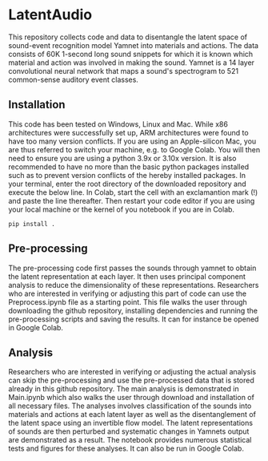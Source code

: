 # LatentAudio
This repository collects code and data to disentangle the latent space of sound-event recognition model Yamnet into materials and actions. The data consists of 60K 1-second long sound snippets for which it is known which material and action was involved in making the sound. Yamnet is a 14 layer convolutional neural network that maps a sound's spectrogram to 521 common-sense auditory event classes. 

## Installation
This code has been tested on Windows, Linux and Mac. While x86 architectures were successfully set up, ARM architectures were found to have too many version conflicts. If you are using an Apple-silicon Mac, you are thus referred to switch your machine, e.g. to Google Colab. You will then need to ensure you are using a python 3.9x or 3.10x version. It is also recommended to have no more than the basic python packages installed such as to prevent version conflicts of the hereby installed packages. In your terminal, enter the root directory of the downloaded repository and execute the below line. In Colab, start the cell with an exclamantion mark (!) and paste the line thereafter. Then restart your code editor if you are using your local machine or the kernel of you notebook if you are in Colab.
```
pip install .
```

## Pre-processing
The pre-processing code first passes the sounds through yamnet to obtain the latent representation at each layer. It then uses principal component analysis to reduce the dimensionality of these representations. Researchers who are interested in verifying or adjusting this part of code can use the Preprocess.ipynb file as a starting point. This file walks the user through downloading the github repository, installing dependencies and running the pre-processing scripts and saving the results. It can for instance be opened in Google Colab.

## Analysis
Researchers who are interested in verifying or adjusting the actual analysis can skip the pre-processing and use the pre-processed data that is stored already in this github repository. The main analysis is demonstrated in Main.ipynb which also walks the user through download and installation of all necessary files. The analyses involves classification of the sounds into materials and actions at each latent layer as well as the disentanglement of the latent space using an invertible flow model. The latent representations of sounds are then perturbed and systematic changes in Yamnets output are demonstrated as a result. The notebook provides numerous statistical tests and figures for these analyses. It can also be run in Google Colab.

